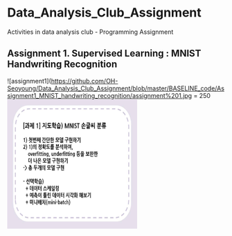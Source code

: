 # Data_Analysis_Club_Assignment
Activities in data analysis club - Programming Assignment
## Assignment 1. Supervised Learning : MNIST Handwriting Recognition
![assignment1](https://github.com/OH-Seoyoung/Data_Analysis_Club_Assignment/blob/master/BASELINE_code/Assignment1_MNIST_handwriting_recognition/assignment%201.jpg = 250
<img src="https://github.com/OH-Seoyoung/Data_Analysis_Club_Assignment/blob/master/BASELINE_code/Assignment1_MNIST_handwriting_recognition/assignment%201.jpg"  width="300" height="300">
